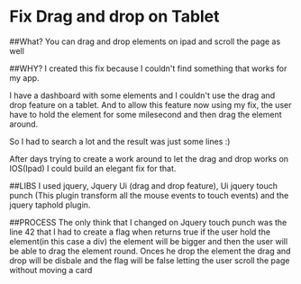 Fix Drag and drop on Tablet
========================

##What?
You can drag and drop elements on ipad and scroll the page as well

##WHY?
I created this fix because I couldn't find something that works for my app.

I have a dashboard with some elements and I couldn't use the drag and drop feature on a tablet. And to allow this feature now using my fix, the user have to hold the element for some milesecond and then drag the element around.

So I had to search a lot and the result was just some lines :)


After days trying to create a work around to let the drag and drop works on IOS(Ipad) I could build an elegant fix for that.

##LIBS
I used jquery, Jquery Ui (drag and drop feature), Ui jquery touch punch (This plugin transform all the mouse events to touch events) and the jquery taphold plugin.

##PROCESS
The only think that I changed on Jquery touch punch was the line 42 that I had to create a flag when returns true if the user hold the element(in this case a div) the element will be bigger and then the user will be able to drag the element round. Onces he drop the element the drag and drop will be disbale and the flag will be false letting the user scroll the page without moving a card